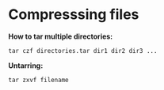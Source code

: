 # Compresssing files

**How to tar multiple directories:**

~~~~
tar czf directories.tar dir1 dir2 dir3 ...
~~~~

**Untarring:**

~~~~
tar zxvf filename
~~~~
